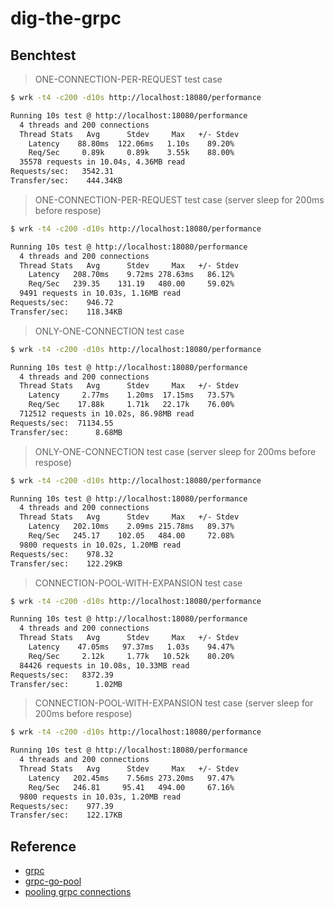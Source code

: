 # dig-the-grpc

## Benchtest

> ONE-CONNECTION-PER-REQUEST test case

```bash
$ wrk -t4 -c200 -d10s http://localhost:18080/performance

Running 10s test @ http://localhost:18080/performance
  4 threads and 200 connections
  Thread Stats   Avg      Stdev     Max   +/- Stdev
    Latency    88.80ms  122.06ms   1.10s    89.20%
    Req/Sec     0.89k     0.89k    3.55k    88.00%
  35578 requests in 10.04s, 4.36MB read
Requests/sec:   3542.31
Transfer/sec:    444.34KB
```

> ONE-CONNECTION-PER-REQUEST test case (server sleep for 200ms before respose)

```bash
$ wrk -t4 -c200 -d10s http://localhost:18080/performance

Running 10s test @ http://localhost:18080/performance
  4 threads and 200 connections
  Thread Stats   Avg      Stdev     Max   +/- Stdev
    Latency   208.70ms    9.72ms 278.63ms   86.12%
    Req/Sec   239.35    131.19   480.00     59.02%
  9491 requests in 10.03s, 1.16MB read
Requests/sec:    946.72
Transfer/sec:    118.34KB
```

> ONLY-ONE-CONNECTION test case

```bash
$ wrk -t4 -c200 -d10s http://localhost:18080/performance

Running 10s test @ http://localhost:18080/performance
  4 threads and 200 connections
  Thread Stats   Avg      Stdev     Max   +/- Stdev
    Latency     2.77ms    1.20ms  17.15ms   73.57%
    Req/Sec    17.88k     1.71k   22.17k    76.00%
  712512 requests in 10.02s, 86.98MB read
Requests/sec:  71134.55
Transfer/sec:      8.68MB
```

> ONLY-ONE-CONNECTION test case (server sleep for 200ms before respose)

```bash
$ wrk -t4 -c200 -d10s http://localhost:18080/performance

Running 10s test @ http://localhost:18080/performance
  4 threads and 200 connections
  Thread Stats   Avg      Stdev     Max   +/- Stdev
    Latency   202.10ms    2.09ms 215.78ms   89.37%
    Req/Sec   245.17    102.05   484.00     72.08%
  9800 requests in 10.02s, 1.20MB read
Requests/sec:    978.32
Transfer/sec:    122.29KB
```

> CONNECTION-POOL-WITH-EXPANSION test case

```bash
$ wrk -t4 -c200 -d10s http://localhost:18080/performance

Running 10s test @ http://localhost:18080/performance
  4 threads and 200 connections
  Thread Stats   Avg      Stdev     Max   +/- Stdev
    Latency    47.05ms   97.37ms   1.03s    94.47%
    Req/Sec     2.12k     1.77k   10.52k    80.20%
  84426 requests in 10.08s, 10.33MB read
Requests/sec:   8372.39
Transfer/sec:      1.02MB
```

> CONNECTION-POOL-WITH-EXPANSION test case (server sleep for 200ms before respose)

```bash
$ wrk -t4 -c200 -d10s http://localhost:18080/performance

Running 10s test @ http://localhost:18080/performance
  4 threads and 200 connections
  Thread Stats   Avg      Stdev     Max   +/- Stdev
    Latency   202.45ms    7.56ms 273.20ms   97.47%
    Req/Sec   246.81     95.41   494.00     67.16%
  9800 requests in 10.03s, 1.20MB read
Requests/sec:    977.39
Transfer/sec:    122.17KB
```

## Reference

* [grpc](https://grpc.io/)
* [grpc-go-pool](https://github.com/processout/grpc-go-pool)
* [pooling grpc connections](https://mycodesmells.com/post/pooling-grpc-connections)

